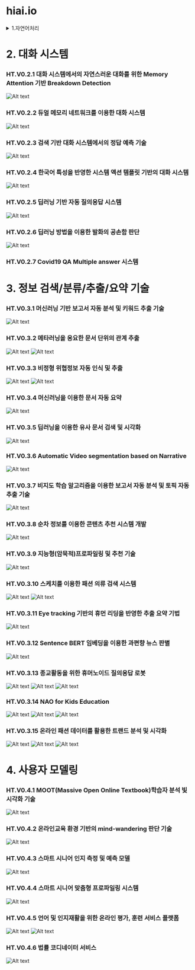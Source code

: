 # hiai.io

<details>
<summary>1.자연어처리</summary>

+ markdown list 1
+ markdown list 2
+ HT.V0.1.1	띄어쓰기 자동 교정기   
![Alt text](/img/HT.V0.1.1.png)

+ HT.V0.1.2	형태소 분석 기술
![Alt text](/img/HT.V0.1.2.png)

+ HT.V0.1.3	Korean Morphological Analyzer
![Alt text](/img/HT.V0.1.3.png)

+ HT.V0.1.4	개체명 인식기(Named Entity Recognition)
![Alt text](/img/HT.V0.1.4.png)

+ HT.V0.1.5	문서 자동 분류 기술
![Alt text](/img/HT.V0.1.5.png)

+ HT.V0.1.6	Bag of Characters를 응용한 Character-Nevel Word Representation 기술
![Alt text](/img/HT.V0.1.6.png)

+ HT.V0.1.7	병렬 코퍼스를 이용한 bilingual word embeding
![Alt text](/img/HT.V0.1.7.png)

+ HT.V0.1.8	Stack-Pointer Network를 이용한 한국어 의존 구문 분석
![Alt text](/img/HT.V0.1.8.png)

+ HT.V0.1.9	Dependency Parser
![Alt text](/img/HT.V0.1.9.png)

+ HT.V0.1.10	Small Data의 한계를 극복하기 위한 전이 학습 모델
![Alt text](/img/HT.V0.1.10.png)

+ HT.V0.1.11	통계기반 한국어 뉴스 감정분석
![Alt text](/img/HT.V0.1.11.png)

+ HT.V0.1.12	자연어 추론에서의 교차 검증 앙상블 기법
![Alt text](/img/HT.V0.1.12.png)

+ HT.V0.1.13	딥러닝 방식을 이용한 환유 해소
![Alt text](/img/HT.V0.1.13.png) 
![Alt text](/img/HT.V0.1.13_2.png)

+ HT.V0.1.14	Denoising Transformer기반 한국어 맞춤법 교정기
![Alt text](/img/HT.V0.1.14.png)

+ HT.V0.1.15	지식 임베딩 심층학습을 이용한 단어 의미 중의성 해소
![Alt text](/img/HT.V0.1.15.png)

+ HT.V0.1.16	Attentive Aggregation(주의적 종합)기반 크로서 모달 임베딩
![Alt text](/img/HT.V0.1.16.png) 
![Alt text](/img/HT.V0.1.16_2.png)

+ HT.V0.1.17	단문 데이터를 활용한 다차원 감성 분석 서비스
![Alt text](/img/HT.V0.1.17.png)

+ HT.V0.1.18	딥러닝 작문 서비스와 응용 서비스 개발
![Alt text](/img/HT.V0.1.18.png) 
![Alt text](/img/HT.V0.1.18_2.png)

</details>






# 2. 대화 시스템
### HT.V0.2.1	대화 시스템에서의 자연스러운 대화를 위한 Memory Attention 기반 Breakdown Detection
![Alt text](/img/HT.V0.2.1.png)

### HT.V0.2.2	듀얼 메모리 네트워크를 이용한 대화 시스템
![Alt text](/img/HT.V0.2.2.png)

### HT.V0.2.3	검색 기반 대화 시스템에서의 정답 예측 기술
![Alt text](/img/HT.V0.2.3.png)

### HT.V0.2.4	한국어 특성을 반영한 시스템 액션 템플릿 기반의 대화 시스템
![Alt text](/img/HT.V0.2.4.png)

### HT.V0.2.5	딥러닝 기반 자동 질의응답 시스템	
![Alt text](/img/HT.V0.2.5.png)

### HT.V0.2.6	딥러닝 방법을 이용한 발화의 공손함 판단
![Alt text](/img/HT.V0.2.6.png)

### HT.V0.2.7	Covid19 QA Multiple answer  시스템



# 3. 정보 검색/분류/추출/요약 기술
### HT.V0.3.1	머신러닝 기반 보고서 자동 분석 및 키워드 추출 기술
![Alt text](/img/HT.V0.3.1.png)
### HT.V0.3.2	메타러닝을 응요한 문서 단위의 관계 추출
![Alt text](/img/HT.V0.3.2.png)
![Alt text](/img/HT.V0.3.2_2.png)

### HT.V0.3.3	비정형 위협정보 자동 인식 및 추출
![Alt text](/img/HT.V0.3.3.png)
![Alt text](/img/HT.V0.3.3_2.png)

### HT.V0.3.4	머신러닝을 이용한 문서 자동 요약
![Alt text](/img/HT.V0.3.4.png)

### HT.V0.3.5	딥러닝을 이용한 유사 문서 검색 및 시각화
![Alt text](/img/HT.V0.3.5.png)

### HT.V0.3.6	Automatic Video segmentation based on Narrative
![Alt text](/img/HT.V0.3.6.png)

### HT.V0.3.7	비지도 학습 알고리즘을 이용한 보고서 자동 분석 및 토픽 자동 추출 기술
![Alt text](/img/HT.V0.3.7.png)

### HT.V0.3.8	순차 정보를 이용한 콘텐츠 추천 시스템 개발
![Alt text](/img/HT.V0.3.8.png)

### HT.V0.3.9	지능형(암묵적)프로파일링 및 추천 기술
![Alt text](/img/HT.V0.3.9.png)

### HT.V0.3.10	스케치를 이용한 패션 의류 검색 시스템
![Alt text](/img/HT.V0.3.10.png)
![Alt text](/img/HT.V0.3.10_2.png)

### HT.V0.3.11	Eye tracking 기반의 휴먼 리딩을 반영한 추출 요약 기법
![Alt text](/img/HT.V0.3.11.png)

### HT.V0.3.12	Sentence BERT 임베딩을 이용한 과편향 뉴스 판별
![Alt text](/img/HT.V0.3.12.png)

### HT.V0.3.13	종교활동을 위한 휴머노이드 질의응답 로봇
![Alt text](/img/HT.V0.3.13.png)
![Alt text](/img/HT.V0.3.13_2.png)
![Alt text](/img/HT.V0.3.13_3.png)

### HT.V0.3.14	NAO for Kids Education
![Alt text](/img/HT.V0.3.14.png)
![Alt text](/img/HT.V0.3.14_2.png)
![Alt text](/img/HT.V0.3.14_3.png)

### HT.V0.3.15	온라인 패션 데이터를 활용한 트랜드 분석 및 시각화
![Alt text](/img/HT.V0.3.15.png)
![Alt text](/img/HT.V0.3.15_2.png)
![Alt text](/img/HT.V0.3.15_3.png)


# 4. 사용자 모델링
### HT.V0.4.1	MOOT(Massive Open Online Textbook)학습자 분석 빛 시각화 기술
![Alt text](/img/HT.V0.4.1.png)

### HT.V0.4.2	온라인교육 환경 기반의 mind-wandering 판단 기술
![Alt text](/img/HT.V0.4.2.png)

### HT.V0.4.3	스마트 시니어 인지 측정 및 예측 모델	
![Alt text](/img/HT.V0.4.3.png)

### HT.V0.4.4	스마트 시니어 맞춤형 프로파일링 시스템
![Alt text](/img/HT.V0.4.4.png)

### HT.V0.4.5	언어 및 인지재활을 위한 온라인 평가, 훈련 서비스 플랫폼
![Alt text](/img/HT.V0.4.5.png)
![Alt text](/img/HT.V0.4.5_2.png)

### HT.V0.4.6	법률 코디네이터 서비스
![Alt text](/img/HT.V0.4.6.png)